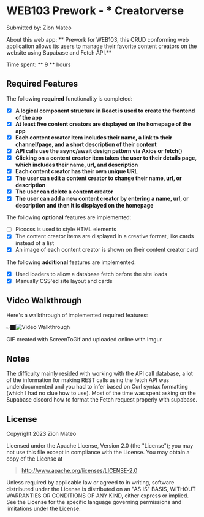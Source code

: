 # WEB103 Prework - * Creatorverse

Submitted by: Zion Mateo

About this web app: ** Prework for WEB103, this CRUD conforming web application allows its users to manage their favorite content creators on the website using Supabase and Fetch API.**

Time spent: ** 9 ** hours

## Required Features

The following **required** functionality is completed:

<!-- 👉🏿👉🏿👉🏿 Make sure to check off completed functionality below -->
- [X] **A logical component structure in React is used to create the frontend of the app**
- [X]  **At least five content creators are displayed on the homepage of the app**
- [X] **Each content creator item includes their name, a link to their channel/page, and a short description of their content**
- [X] **API calls use the async/await design pattern via Axios or fetch()**
- [X] **Clicking on a content creator item takes the user to their details page, which includes their name, url, and description**
- [X] **Each content creator has their own unique URL**
- [X] **The user can edit a content creator to change their name, url, or description**
- [X] **The user can delete a content creator**
- [X] **The user can add a new content creator by entering a name, url, or description and then it is displayed on the homepage**

The following **optional** features are implemented:

- [ ] Picocss is used to style HTML elements
- [X] The content creator items are displayed in a creative format, like cards instead of a list
- [X] An image of each content creator is shown on their content creator card

The following **additional** features are implemented:

* [X] Used loaders to allow a database fetch before the site loads
* [X] Manually CSS'ed site layout and cards 

## Video Walkthrough

Here's a walkthrough of implemented required features:

👉🏿<img src='https://imgur.com/a/NYb8mfj' title='Video Walkthrough' width='' alt='Video Walkthrough' />

<!-- Replace this with whatever GIF tool you used! -->
GIF created with ScreenToGif and uploaded online with Imgur.
<!-- Recommended tools:
[Kap](https://getkap.co/) for macOS
[ScreenToGif](https://www.screentogif.com/) for Windows
[peek](https://github.com/phw/peek) for Linux. -->

## Notes

The difficulty mainly resided with working with the API call database, a lot of the information for making REST calls using the fetch API was underdocumented and you had to infer based on Curl syntax formatting (which I had no clue how to use). Most of the time was spent asking on the Supabase discord how to format the Fetch request properly with supabase.

## License

Copyright 2023 Zion Mateo

Licensed under the Apache License, Version 2.0 (the "License"); you may not use this file except in compliance with the License. You may obtain a copy of the License at

> http://www.apache.org/licenses/LICENSE-2.0

Unless required by applicable law or agreed to in writing, software distributed under the License is distributed on an "AS IS" BASIS, WITHOUT WARRANTIES OR CONDITIONS OF ANY KIND, either express or implied. See the License for the specific language governing permissions and limitations under the License.